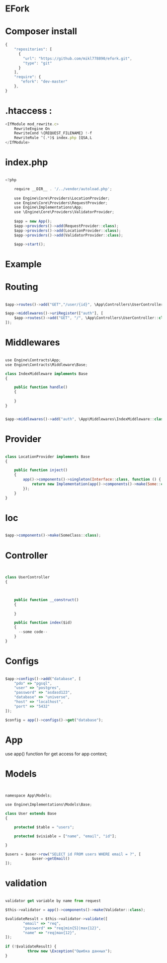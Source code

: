 
# EFork

# Composer install

```javascript
{
    "repositories": [
	  {
	    "url": "https://github.com/mikl778890/efork.git",
	    "type": "git"
	  }
	],
	"require": {
	   "efork": "dev-master"
	},
}

```

# .htaccess : 
```javascript                               
<IfModule mod_rewrite.c>
    RewriteEngine On
    RewriteCond %{REQUEST_FILENAME} !-f
    RewriteRule ^(.*)$ index.php [QSA,L
</IfModule>
```
# index.php   
                                   
```javascript 

<?php

    require __DIR__ . '/../vendor/autoload.php';
    
    use Engine\Core\Providers\LocationProvider;
    use Engine\Core\Providers\RequestProvider;
    use Engine\Implementations\App;
    use \Engine\Core\Providers\ValidatorProvider;
    
    $app = new App();
    $app->providers()->add(RequestProvider::class);
    $app->providers()->add(LocationProvider::class);
    $app->providers()->add(ValidatorProvider::class);

    $app->start();

```

# Example

# Routing

```javascript 

$app->routes()->add("GET","/user/{id}", \App\Controllers\UserController::class, "index");

$app->middlewares()->uriRegister(["auth"], [
    $app->routes()->add("GET", "/", \App\Controllers\UserController::class, "index")
]);

```
# Middlewares

```javascript 

use Engine\Contracts\App;
use Engine\Contracts\Middleware\Base;

class IndexMiddleware implements Base
{

    public function handle()
    {
     
    }
}


$app->middlewares()->add("auth", \App\Middlewares\IndexMiddleware::class);

```


# Provider

```javascript 

class LocationProvider implements Base
{

    public function inject()
    {
        app()->components()->singleton(Interface::class, function () {
            return new Implementation(app()->components()->make(Some::class));
        });
    }
}

```
# Ioc

```javascript 

$app->components()->make(SomeClass::class);

```

# Controller


```javascript 


class UserController
{

   

    public function __construct()
    {
        
    }

    public function index($id)
    {
      --some code--
    }
}

```

# Configs

```javascript

$app->configs()->add("database", [
    "pdo" => "pgsql",
    "user" => "postgres",
    "password" => "asdasd123",
    "database" => "universe",
    "host" => "localhost",
    "port" => "5432"
]);

$config = app()->configs()->get("database");


```

# App

use app() function for get access for app context;  

# Models

```javascript


namespace App\Models;

use Engine\Implementations\Models\Base;

class User extends Base
{

    protected $table = "users";

    protected $visiable = ["name", "email", "id"];

}

$users = $user->row("SELECT id FROM users WHERE email = ?", [
            $user->getEmail()
]);

```

# validation

```javascript

validator get variable by name from request

$this->validator = app()->components()->make(Validator::class);

$validateResult = $this->validator->validate([
        "email" => "req",
        "password" => "req|min{5}|max{12}",
        "name" => "req|max{12}",
]);
   
if (!$validateResult) {
          throw new \Exception("Ошибка данных");
}

```

   

